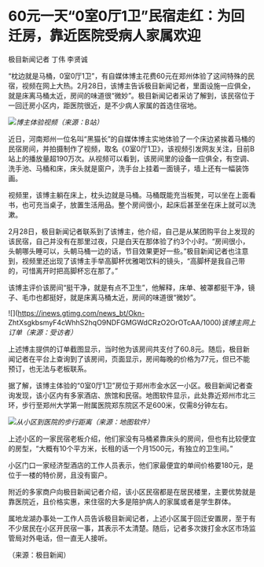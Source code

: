 # 60元一天“0室0厅1卫”民宿走红：为回迁房，靠近医院受病人家属欢迎

极目新闻记者 丁伟 李贤诚

“枕边就是马桶，0室0厅1卫”，有自媒体博主花费60元在郑州体验了这间特殊的民宿，视频在网上大热。2月28日，该博主告诉极目新闻记者，里面设施一应俱全，就是床离马桶太近，房间的味道很“微妙”。极目新闻记者采访了解到，该民宿位于一回迁房小区内，距医院很近，是不少病人家属的首选住宿地。

![](https://inews.gtimg.com/newsapp_bt/0/15696776772/1000)_博主体验视频（来源：B站）_

近日，河南郑州一位名叫“黑猫长”的自媒体博主实地体验了一个床边紧挨着马桶的民宿房间，并拍摄制作了视频，取名《0室0厅1卫》，该视频引发网友关注，目前B站上的播放量超190万次。从视频可以看到，该房间里的设备一应俱全，有空调、洗手池、马桶和床，床头就是窗户，洗手台上挂着一面镜子，墙上还有一幅装饰画。

视频里，该博主躺在床上，枕头边就是马桶。马桶既能充当板凳，可以坐在上面看书，也可充当桌子，放置生活用品。整个房间很小，起床后甚至坐在床上就可以洗漱。

2月28日，极目新闻记者联系到了该博主，他介绍，自己是从某团购平台上发现的该民宿，自己并没有在那里过夜，只是白天在那体验了约3个小时。“房间很小，头朝哪头睡可以，头朝马桶一边的话，节目效果更好一些。”极目新闻记者也注意到，视频里还出现了该博主手举高脚杯优雅喝饮料的镜头，“高脚杯是我自己带的，可惜离开时把高脚杯忘在那了。”

该博主评价该房间“挺干净，就是有点不卫生”，他解释，床单、被罩都挺干净，镜子、毛巾也都挺好，就是床离马桶太近，房间的味道很“微妙”。

![](https://inews.gtimg.com/news_bt/Okn-
ZhtXsgkbsmyF4cWhhS2hqO9NDFGMGWdCRzO2OrOTcAA/1000)_该博主网上订单（来源：受访者）_

上述博主提供的订单截图显示，当时他为该房间共支付了60.8元。随后，极目新闻记者在平台上查询到了该房间，页面显示，房间每晚的价格为77元，但已不能预订，也无法与老板联系。

据了解，该博主体验的“0室0厅1卫”房位于郑州市金水区一小区。极目新闻记者查询发现，该小区内有多家酒店、旅馆和民宿。地图软件显示，此处靠近郑州市北三环，步行至郑州大学第一附属医院郑东院区不足600米，仅需8分钟左右。

![](https://inews.gtimg.com/newsapp_bt/0/15696776780/1000)_从小区到医院的步行距离（来源：地图软件）_

上述小区的一家民宿老板介绍，他们家没有马桶紧靠床头的房间，但也有比较便宜的房型，“大概有10个平方米，长租的话一个月1500元，有独立的卫生间。”

小区门口一家经济型酒店的工作人员表示，他们家最便宜的单间价格要180元，是位于一楼的特价房，且没有窗户。

附近的多家商户向极目新闻记者介绍，该小区民宿都是在居民楼里，主要优势就是靠医院近，且价格实惠，来住宿的大多是陪护病人的家属或者是学生群体。

属地龙湖办事处一工作人员告诉极目新闻记者，上述小区属于回迁安置房，至于有不少居民在小区开民宿一事，其表示不太清楚。随后，记者多次拨打金水区市场监管局对外电话，但一直无人接听。

（来源：极目新闻）

